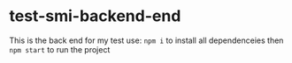 # test-smi-backend-end

This is the back end for my test
use: `npm i` to install all dependenceies then `npm start` to run the project
